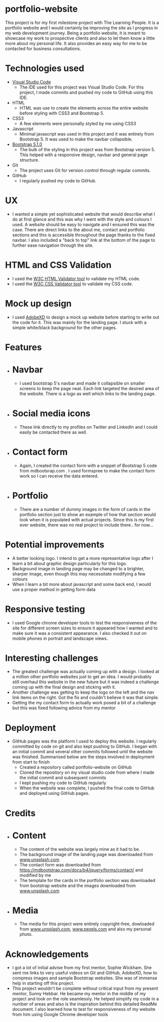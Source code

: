 # portfolio-website

This project is for my first milestone project with The Learning People. It is a portfolio website and I would certainly be improving the site as I progress in my web development journey. Being a portfolio website, it is meant to showcase my work to prospective clients and also to let them know a little more about my personal life. It also provides an easy way for me to be contacted for business consultations.

# Technologies used

- [Visual Studio Code](https://code.visualstudio.com)
  - The IDE used for this project was Visual Studio Code. For this project, I made commits and pushed my code to GitHub using this IDE.
- HTML
  - HTML was use to create the elements across the entire website before styling with CSS3 and Bootstrap 5.
- CSS3
  - A few elements were personally styled by me using CSS3
- Javascript
  - Minimal javascript was used in this project and it was entirely from Bootstrap 5. It was used to make the navbar collapsible.
- [Bootstrap 5.1.0](https://getbootstrap.com)
  - The bulk of the styling in this project was from Bootstrap version 5. This helped with a responsive design, navbar and general page structure.
- Git
  - The project uses Git for version control through regular commits.
- GitHub
  - I regularly pushed my code to GitHub.

# UX

- I wanted a simple yet sophisticated website that would describe what I do at first glance and this was why I went with the style and colours I used. A website should be easy to navigate and I ensured this was the case. There are direct links to the about me, contact and portfolio sections and this is accessible throughout the page thanks to the fixed navbar. I also included a "back to top" link at the bottom of the page to further ease navigation through the site.

# HTML and CSS Validation

- I used the [W3C HTML Validator tool](https://validator.w3.org/#validate_by_input) to validate my HTML code.
- I used the [W3C CSS Validator tool](https://jigsaw.w3.org/css-validator/#validate_by_input) to validate my CSS code.

# Mock up design

- I used [AdobeXD](https://www.adobe.com/uk/products/xd.html) to design a mock up website before starting to write out the code for it. This was mainly for the landing page. I stuck with a simple white/black background for the other pages.

# Features

- # Navbar

  - I used bootstrap 5's navbar and made it collapsible on smaller screens to keep the page neat. Each link targeted the desired area of the website. There is a logo as well which links to the landing page.

- # Social media icons

  - These link directly to my profiles on Twitter and LinkedIn and I could easily be contacted there as well.

- # Contact form

  - Again, I created the contact form with a snippet of Bootstrap 5 code from mdbootsrap.com . I used formspree to make the contact form work so I can receive the data entered.

- # Portfolio

  - There are a number of dummy images in the form of cards in the portfolio section just to show an example of how that section would look when it is populated with actual projects. Since this is my first ever website, there was no real project to include there.. for now...

# Potential improvements

- A better looking logo. I intend to get a more representative logo after I learn a bit about graphic design particularly for this logo.
- Background image in landing page may be changed to a brighter, sharper image, even though this may necessitate modifying a few colours
- When I learn a bit more about javascript and some back end, I would use a proper method in getting form data

# Responsive testing

- I used Google chrome developer tools to test the responsiveness of the site for different screen sizes to ensure it appeared how I wanted and to make sure it was a consistent appearance. I also checked it out on mobile phones in portrait and landscape views.

# Interesting challenges

- The greatest challenge was actually coming up with a design. I looked at a million other portfolio websites just to get an idea. I would probably still overhaul this website in the new future but it was indeed a challenge coming up with the final design and sticking with it.
- Another challenge was getting to keep the logo on the left and the nav link items on the right. Got the fix and couldn't believe it was that simple.
- Getting the my contact form to actually work posed a bit of a challenge but this was fixed following advice from my mentor

# Deployment

- GitHub pages was the platform I used to deploy this website. I regularly committed by code on git and also kept pushing to GitHub. I began with an initial commit and several other commits followed until the website was finished. Summarised below are the steps involved in deployment from start to finish
  - Created a repository called portfolio-website on GitHub
  - Cloned the repository on my visual studio code from where I made the initial commit and subsequent commits
  - I kept pushing my code to GitHub regularly
  - When the website was complete, I pushed the final code to GitHub and deployed using GitHub pages.

# Credits

- # Content

  - The content of the website was largely mine as it had to be.
  - The background image of the landing page was downloaded from www.unsplash.com
  - The contact form was downloaded from https://mdbootstrap.com/docs/b4/jquery/forms/contact/ and modified by me
  - The template for the cards in the portfolio section was downloaded from bootstrap website and the images downloaded from www.unsplash.com

- # Media

  - The media for this project were entirely copyright-free, dowloaded from www.unsplash.com, www.pexels.com and also my personal photo.

# Acknowledgements

- I got a lot of initial advise from my first mentor, Sophie Wickham. She sent me links to very useful videos on Git and GitHub, AdobeXD, how to compress images and sample Bootstrap websites. She was of immense help in starting off this project.
- This project wouldn't be complete without critical input from my present mentor, Sunny Hebbar. He became my mentor in the middle of my project and took on the role seamlessly. He helped simplify my code in a number of areas and also is the inspiration behind this detailed ReadMe document. I also learned how to test for responsiveness of my website from him using Google Chrome developer tools
